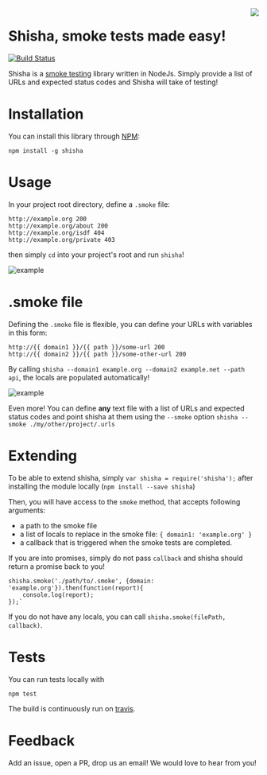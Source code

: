 <img align="right" src="https://raw.githubusercontent.com/namshi/shisha/master/bin/images/shisha.png?token=328420__eyJzY29wZSI6IlJhd0Jsb2I6bmFtc2hpL3NoaXNoYS9tYXN0ZXIvYmluL2ltYWdlcy9zaGlzaGEucG5nIiwiZXhwaXJlcyI6MTQwOTMzNTU4Mn0%3D--d1d9d95754c28d8e33237e0f43454573e6da21ee" />

# Shisha, smoke tests made easy!

[![Build Status](https://travis-ci.org/namshi/shisha.svg?branch=master)](https://travis-ci.org/namshi/shisha)

Shisha is a [smoke testing](http://en.wikipedia.org/wiki/Smoke_testing)
library written in NodeJs. Simply provide a list of URLs and expected
status codes and Shisha will take of testing!

# Installation

You can install this library through [NPM](https://www.npmjs.org/package/shisha):

```
npm install -g shisha
```

# Usage

In your project root directory, define a `.smoke` file:

```
http://example.org 200
http://example.org/about 200
http://example.org/isdf 404
http://example.org/private 403
```

then simply `cd` into your project's root and run `shisha`!

![example](https://raw.githubusercontent.com/namshi/shisha/master/bin/images/shisha-ok.png?token=328420__eyJzY29wZSI6IlJhd0Jsb2I6bmFtc2hpL3NoaXNoYS9tYXN0ZXIvYmluL2ltYWdlcy9zaGlzaGEtb2sucG5nIiwiZXhwaXJlcyI6MTQwOTMzOTQ5OX0%3D--b6bc6ac2f28e0d206736af23dcf4fcf4bcf138db)

# .smoke file

Defining the `.smoke` file is flexible, you can define your URLs with
variables in this form:

```
http://{{ domain1 }}/{{ path }}/some-url 200
http://{{ domain2 }}/{{ path }}/some-other-url 200
```

By calling `shisha --domain1 example.org --domain2 example.net --path api`, the locals are
populated automatically!

![example](https://raw.githubusercontent.com/namshi/shisha/master/bin/images/shisha-locals.png?token=328420__eyJzY29wZSI6IlJhd0Jsb2I6bmFtc2hpL3NoaXNoYS9tYXN0ZXIvYmluL2ltYWdlcy9zaGlzaGEtbG9jYWxzLnBuZyIsImV4cGlyZXMiOjE0MDkzNDExMTd9--782a2508a57d290a0c3c66124ddf52c59810a098)

Even more! You can define **any** text file with a list of URLs and expected status codes
and point shisha at them using the `--smoke` option `shisha --smoke ./my/other/project/.urls`

# Extending

To be able to extend shisha, simply `var shisha = require('shisha');`
after installing the module locally (`npm install --save shisha`)

Then, you will have access to the `smoke` method, that accepts following arguments:

* a path to the smoke file
* a list of locals to replace in the smoke file: `{ domain1: 'example.org' }`
* a callback that is triggered when the smoke tests are completed.

If you are into promises, simply do not pass `callback` and shisha should return a promise
back to you!

```
shisha.smoke('./path/to/.smoke', {domain: 'example.org'}).then(function(report){
    console.log(report);
});`
```
If you do not have any locals, you can call `shisha.smoke(filePath, callback)`.

# Tests

You can run tests locally with

```
npm test
```

The build is continuously run on [travis](https://travis-ci.org/namshi/shisha).

# Feedback

Add an issue, open a PR, drop us an email! We would love to hear from you!